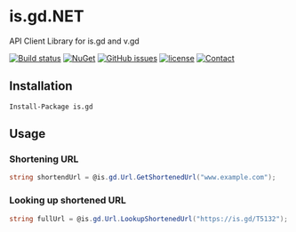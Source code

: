 # is.gd.NET
API Client Library for is.gd and v.gd

[![Build status](https://ci.appveyor.com/api/projects/status/8cm8a4ex2fnmkgpb?svg=true)](https://ci.appveyor.com/project/prajjwaldimri/is-gd-net)
[![NuGet](https://img.shields.io/nuget/v/is.gd.svg?maxAge=2592000?style=flat-square)](https://www.nuget.org/packages/is.gd)
[![GitHub issues](https://img.shields.io/github/issues/prajjwaldimri/Genius.NET.svg?maxAge=2592000?style=flat-square)](https://github.com/prajjwaldimri/Genius.NET/issues)
[![license](https://img.shields.io/github/license/mashape/apistatus.svg?maxAge=2592000?style=flat-square)](https://github.com/prajjwaldimri/Genius.NET/blob/master/LICENSE)
[![Contact](https://img.shields.io/badge/contact-@prajjwaldimri-642C90.svg?style=flat-square)](https://twitter.com/prajjwaldimri)

## Installation

``` Nuget
Install-Package is.gd
```

## Usage

### Shortening URL

```C#
string shortendUrl = @is.gd.Url.GetShortenedUrl("www.example.com");
```

### Looking up shortened URL

```C#
string fullUrl = @is.gd.Url.LookupShortenedUrl("https://is.gd/T5132");
```
